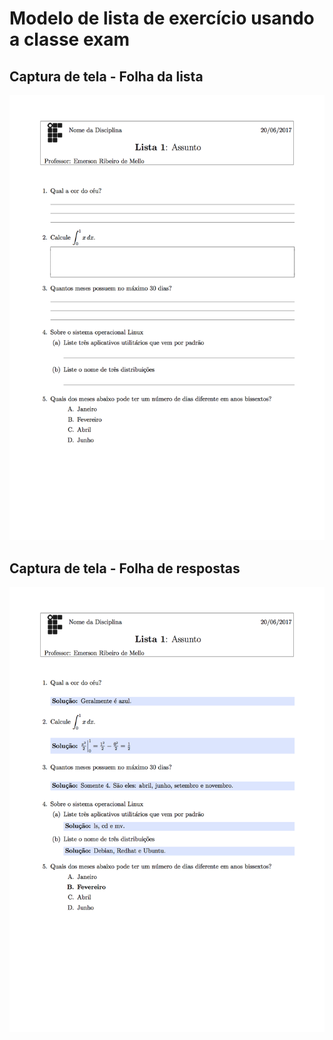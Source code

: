 # Modelo de lista de exercício usando a classe exam



## Captura de tela - Folha da lista

![lista](screenshot-01.png)

## Captura de tela - Folha de respostas

![Respostas](screenshot-02.png)
